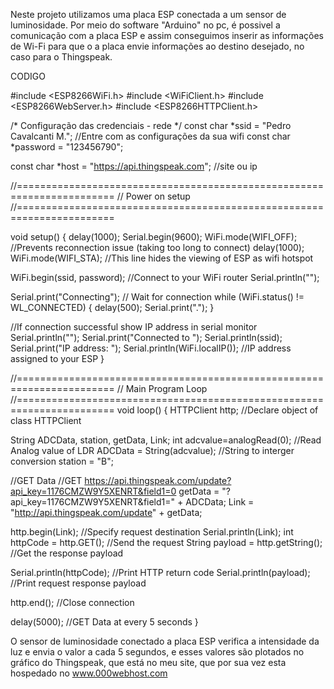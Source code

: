 Neste projeto utilizamos uma placa ESP conectada a um sensor de luminosidade. 
Por meio do software "Arduino" no pc, é possivel a comunicação com a placa ESP e assim conseguimos inserir as informações de Wi-Fi
para que o a placa envie informações ao destino desejado, no caso para o Thingspeak.


CODIGO

#include <ESP8266WiFi.h>
#include <WiFiClient.h> 
#include <ESP8266WebServer.h>
#include <ESP8266HTTPClient.h>
 
/* Configuração das credenciais - rede */
const char *ssid = "Pedro Cavalcanti M.";  //Entre com as configurações da sua wifi
const char *password = "123456790";
 

const char *host = "https://api.thingspeak.com";   //site ou ip
 
//=======================================================================
//                    Power on setup
//=======================================================================
 
void setup() {
  delay(1000);
  Serial.begin(9600);
  WiFi.mode(WIFI_OFF);        //Prevents reconnection issue (taking too long to connect)
  delay(1000);
  WiFi.mode(WIFI_STA);        //This line hides the viewing of ESP as wifi hotspot
  
  WiFi.begin(ssid, password);     //Connect to your WiFi router
  Serial.println("");
 
  Serial.print("Connecting");
  // Wait for connection
  while (WiFi.status() != WL_CONNECTED) {
    delay(500);
    Serial.print(".");
  }
 
  //If connection successful show IP address in serial monitor
  Serial.println("");
  Serial.print("Connected to ");
  Serial.println(ssid);
  Serial.print("IP address: ");
  Serial.println(WiFi.localIP());  //IP address assigned to your ESP
}
 
//=======================================================================
//                    Main Program Loop
//=======================================================================
void loop() {
  HTTPClient http;    //Declare object of class HTTPClient
 
  String ADCData, station, getData, Link;
  int adcvalue=analogRead(0);  //Read Analog value of LDR
  ADCData = String(adcvalue);   //String to interger conversion
  station = "B";
 
  //GET Data
  //GET https://api.thingspeak.com/update?api_key=1176CMZW9Y5XENRT&field1=0
  getData = "?api_key=1176CMZW9Y5XENRT&field1=" + ADCData; 
  Link = "http://api.thingspeak.com/update" + getData;
  
  http.begin(Link);     //Specify request destination
  Serial.println(Link); 
  int httpCode = http.GET();            //Send the request
  String payload = http.getString();    //Get the response payload
 
  Serial.println(httpCode);   //Print HTTP return code
  Serial.println(payload);    //Print request response payload
 
  http.end();  //Close connection
  
  delay(5000);  //GET Data at every 5 seconds
}





O sensor de luminosidade conectado a placa ESP verifica a intensidade da luz e envia o valor a cada 5 segundos, e
esses valores são plotados no gráfico do Thingspeak, que está no meu site, que por sua vez esta hospedado no www.000webhost.com
